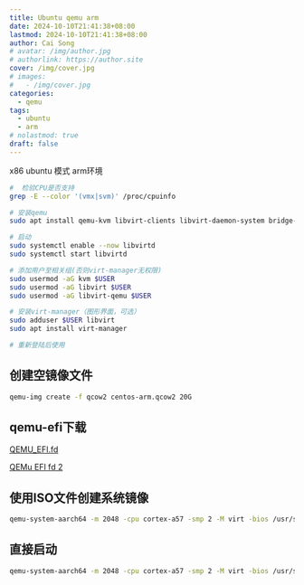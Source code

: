 ```yaml
---
title: Ubuntu qemu arm
date: 2024-10-10T21:41:38+08:00
lastmod: 2024-10-10T21:41:38+08:00
author: Cai Song
# avatar: /img/author.jpg
# authorlink: https://author.site
cover: /img/cover.jpg
# images:
#   - /img/cover.jpg
categories:
  - qemu
tags:
  - ubuntu
  - arm
# nolastmod: true
draft: false
---
```

x86 ubuntu 模式 arm环境

```bash
#  检验CPU是否支持
grep -E --color '(vmx|svm)' /proc/cpuinfo

# 安装qemu
sudo apt install qemu-kvm libvirt-clients libvirt-daemon-system bridge-utils virtinst libvirt-daemon

# 启动
sudo systemctl enable --now libvirtd
sudo systemctl start libvirtd

# 添加用户至相关组(否则virt-manager无权限)
sudo usermod -aG kvm $USER
sudo usermod -aG libvirt $USER
sudo usermod -aG libvirt-qemu $USER

# 安装virt-manager（图形界面，可选）
sudo adduser $USER libvirt
sudo apt install virt-manager

# 重新登陆后使用
```

## 创建空镜像文件
```bash
qemu-img create -f qcow2 centos-arm.qcow2 20G
```

## qemu-efi下载
[QEMU_EFI.fd](https://releases.linaro.org/reference-platform/enterprise/17.12/uefi/release/qemu-aarch64/QEMU_EFI.fd)

[QEMu EFI fd 2](https://releases.linaro.org/components/kernel/uefi-linaro/16.02/release/qemu64/QEMU_EFI.fd)

## 使用ISO文件创建系统镜像
```bash
qemu-system-aarch64 -m 2048 -cpu cortex-a57 -smp 2 -M virt -bios /usr/share/qemu-efi-aarch64/QEMU_EFI.fd -nographic -drive if=none,file=CentOS-7-aarch64-Minimal-2009.iso,id=cdrom,media=cdrom -device virtio-scsi-device -device scsi-cd,drive=cdrom -drive if=none,file=centos-arm.qcow2,id=hd0 -device virtio-blk-device,drive=hd0 -net nic -net user,hostfwd=tcp::2222-:22
```

## 直接启动
```bash
qemu-system-aarch64 -m 2048 -cpu cortex-a57 -smp 2 -M virt -bios /usr/share/qemu-efi-aarch64/QEMU_EFI.fd -nographic -device virtio-scsi-device -drive if=none,file=centos-arm.qcow2,id=hd0 -device virtio-blk-device,drive=hd0
```